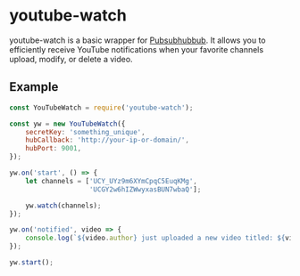 # youtube-watch
youtube-watch is a basic wrapper for [Pubsubhubbub](https://github.com/pubsubhubbub/). It allows you to efficiently receive YouTube notifications when your favorite channels upload, modify, or delete a video.

## Example
```javascript
const YouTubeWatch = require('youtube-watch');

const yw = new YouTubeWatch({
	secretKey: 'something_unique',
	hubCallback: 'http://your-ip-or-domain/',
	hubPort: 9001,
});

yw.on('start', () => {
    let channels = ['UCY_UYz9m6XYmCpqC5EuqKMg',
                    'UCGY2w6hIZWwyxasBUN7wbaQ'];

    yw.watch(channels);
});

yw.on('notified', video => {
	console.log(`${video.author} just uploaded a new video titled: ${video.title}`);
});

yw.start();
```

